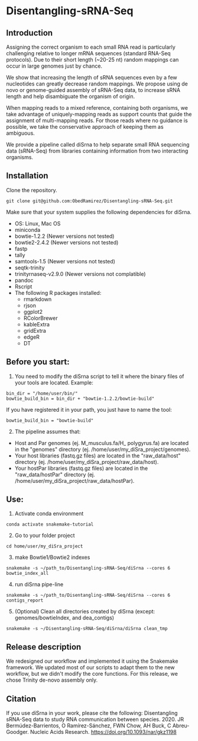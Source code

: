 # Disentangling-sRNA-Seq

## Introduction
Assigning the correct organism to each small RNA read is particularly challenging relative to longer mRNA sequences (standard RNA-Seq protocols). Due to their short length (~20-25 nt) random mappings can occur in large genomes just by chance.

We show that increasing the length of sRNA sequences even by a few nucleotides can greatly decrease random mappings. We propose using de novo or genome-guided assembly of sRNA-Seq data, to increase sRNA length and help disambiguate the organism of origin.

When mapping reads to a mixed reference, containing both organisms, we take advantage of uniquely-mapping reads as support counts that guide the assignment of multi-mapping reads. For those reads where no guidance is possible, we take the conservative approach of keeping them as ambiguous.

We provide a pipeline called diSrna to help separate small RNA sequencing data (sRNA-Seq) from libraries containing information from two interacting organisms.

## Installation
Clone the repository. 

    git clone git@github.com:ObedRamirez/Disentangling-sRNA-Seq.git

Make sure that your system supplies the following dependencies for diSrna.
- OS: Linux, Mac OS
- miniconda
- bowtie-1.2.2 (Newer versions not tested)
- bowtie2-2.4.2 (Newer versions not tested)
- fastp
- tally
- samtools-1.5 (Newer versions not tested)
- seqtk-trinity
- trinityrnaseq-v2.9.0 (Newer versions not complatible)
- pandoc
- Rscript
- The following R packages installed:
  - rmarkdown
  - rjson
  - ggplot2
  - RColorBrewer
  - kableExtra
  - gridExtra
  - edgeR
  - DT

## Before you start:
1. You need to modify the diSrna script to tell it where the binary files of your tools are located. 
Example:
```
bin_dir = "/home/user/bin/"
bowtie_build_bin = bin_dir + "bowtie-1.2.2/bowtie-build"
```

If you have registered it in your path, you just have to name the tool:

    bowtie_build_bin = "bowtie-build"

2. The pipeline assumes that: 
- Host and Par genomes (ej. M_musculus.fa/H_ polygyrus.fa) are located in the "genomes" directory (ej. /home/user/my_diSra_project/genomes).
- Your host libraries (fastq.gz files) are located in the "raw_data/host" directory (ej. /home/user/my_diSra_project/raw_data/host). 
- Your hostPar libraries (fastq.gz files) are located in the "raw_data/hostPar" directory (ej. /home/user/my_diSra_project/raw_data/hostPar).

## Use:
1. Activate conda environment
```
conda activate snakemake-tutorial
```
2. Go to your folder project
```
cd home/user/my_diSra_project
```
3. make Bowtie1/Bowtie2 indexes
```
snakemake -s ~/path_to/Disentangling-sRNA-Seq/diSrna --cores 6 bowtie_index_all
```
4. run diSrna pipe-line
```
snakemake -s ~/path_to/Disentangling-sRNA-Seq/diSrna --cores 6 contigs_report
```
5. (Optional) Clean all directories created by diSrna (except: genomes/bowtieIndex, and dea_contigs) 
```
snakemake -s ~/Disentangling-sRNA-Seq/diSrna/diSrna clean_tmp
```
## Release description
We redesigned our workflow and implemented it using the Snakemake framework.
We updated most of our scripts to adapt them to the new workflow, but we didn't modify the core functions.
For this release, we chose Trinity de-novo assembly only.

## Citation
If you use diSrna in your work, please cite the following:
Disentangling sRNA-Seq data to study RNA communication between species. 2020. JR Bermúdez-Barrientos, O Ramírez-Sánchez, FWN Chow, AH Buck, C Abreu-Goodger. Nucleic Acids Research. https://doi.org/10.1093/nar/gkz1198
